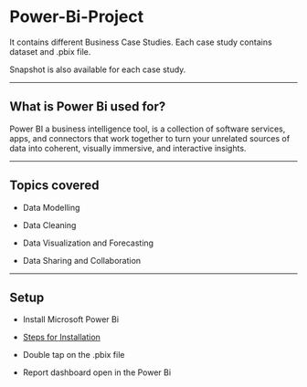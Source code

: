 # Power-Bi-Project
It contains different Business Case Studies. Each case study contains dataset and .pbix file.

Snapshot is also available for each case study.

***

## What is Power Bi used for?
Power BI a business intelligence tool, is a collection of software services, apps, and connectors that work together to turn your unrelated sources of data into coherent, visually immersive, and interactive insights.
***

## Topics covered

- Data Modelling

- Data Cleaning

- Data Visualization and Forecasting

- Data Sharing and Collaboration
***

## Setup

- Install Microsoft Power Bi

- [Steps for Installation](https://powerbi.microsoft.com/en-us/desktop/)

- Double tap on the .pbix file

- Report dashboard open in the Power Bi
